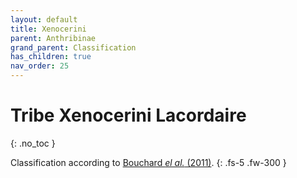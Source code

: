 ```yaml
---
layout: default
title: Xenocerini
parent: Anthribinae
grand_parent: Classification
has_children: true
nav_order: 25
---
```



# Tribe Xenocerini Lacordaire
{: .no_toc }

Classification according to [Bouchard _el al._ (2011)](https://zookeys.pensoft.net/articles.php?id=4001).
{: .fs-5 .fw-300 }
